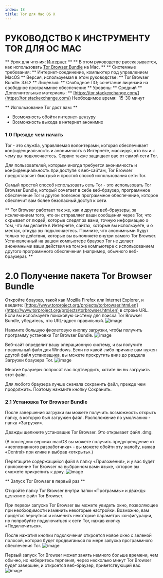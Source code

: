 ```yaml
---
index: 18
title: Tor для Mac OS X
---
```

# РУКОВОДСТВО К ИНСТРУМЕНТУ TOR ДЛЯ ОС MAC

** Урок для чтения: [Интернет](umbrella://communications/the-internet) **
** В этом руководстве рассказывается, как использовать [Tor Browser Bundle](https://www.torproject.org/projects/torbrowser.html.en) на Mac. **
** Системные требования: ** Интернет-соединение, компьютер под управлением MacOS
** Версия, используемая в этом руководстве: ** Tor Browser Bundle: 3.6.2
** Лицензия: ** Свободное ПО; сочетание лицензий на свободное программное обеспечение
** Уровень: ** Средний
** Дополнительные материалы: ** [https://tor.stackexchange.com/](https://tor.stackexchange.com/)
Необходимое время:
 15-30 минут

** Использование Tor даст вам: **
- Возможность обойти интернет-цензуру
- Возможность выхода в интернет анонимно

### 1.0 Прежде чем начать

Tor - это служба, управляемая волонтерами, которая обеспечивает конфиденциальность и анонимность в Интернете, маскируя, кто вы и к чему вы подключаетесь. Сервис также защищает вас от самой сети Tor.

Для пользователей, которым иногда требуется анонимность и конфиденциальность при доступе к веб-сайтам, Tor Browser предоставляет быстрый и простой способ использования сети Tor.

Самый простой способ использовать сеть Tor - это использовать Tor Browser Bundle, который сочетает в себе веб-браузер, программное обеспечение Tor и другое полезное программное обеспечение, которое обеспечит вам более безопасный доступ к сети.

** Tor Browser работает так же, как и другие веб-браузеры, за исключением того, что он отправляет ваши сообщения через Tor, что скрывает от людей, которые следят за вами, точную информацию о том, что вы делаете в Интернете, сайтах, которые вы используете, и о местах, откуда вы подключаетесь. Помните, что анонимными будут только те действия, которые вы выполняете внутри самого Tor Browser. Установленный на вашем компьютере браузер Tor не делает анонимными ваши действия на том же компьютере с использованием другого программного обеспечения (например, обычного веб-браузера). **

# 2.0 Получение пакета Tor Browser Bundle

Откройте браузер, такой как Mozilla Firefox или Internet Explorer, и введите: [https://www.torproject.org/projects/torbrowser.html.en](https://www.torproject.org/projects/torbrowser.html.en) в строке URL. Если вы используете поисковую систему для поиска Tor Browser Bundle, убедитесь, что URL-адрес правильный.
![image](tool_torosx1.jpeg)

Нажмите большую фиолетовую кнопку загрузки, чтобы получить программу установки Tor Browser Bundle.
![image](tool_torosx2.jpeg)

Веб-сайт определит вашу операционную систему, и вы получите правильный файл для Windows. Если по какой-либо причине вам нужен другой файл установщика, вы можете прокрутить вниз до раздела Загрузки браузера Tor.
![image](tool_torosx3.jpeg)

Многие браузеры попросят вас подтвердить, хотите ли вы загрузить этот файл.

Для любого браузера лучше сначала сохранить файл, прежде чем продолжить. Поэтому нажмите кнопку Сохранить.

### 2.1 Установка Tor Browser Bundle

После завершения загрузки вы можете получить возможность открыть папку, в которую был загружен файл. Расположение по умолчанию - папка «Загрузки».

Дважды щелкните установщик Tor Browser. Это открывает файл .dmg.

(В последних версиях macOS вы можете получить предупреждение от «неопознанного разработчика» - вы можете обойти эту жалобу, нажав «Control» при клике и выбрав «открыть».)

Перетащите содержащийся файл в папку «Приложения», и у вас будет приложение Tor Browser на выбранном вами языке, которое вы сможете прикрепить к доку.
![image](tool_torosx4.png)

** Запуск Tor Browser в первый раз **

Откройте папку Tor Browser внутри папки «Программы» и дважды щелкните файл Tor Browser.

При первом запуске Tor Browser вы можете увидеть окно, позволяющее при необходимости изменить некоторые настройки. Возможно, вам придется вернуться и изменить некоторые параметры конфигурации, но попробуйте подключиться к сети Tor, нажав кнопку «Подключиться».

После нажатия кнопки подключения откроется новое окно с зеленой полосой, которая будет продвигаиься по мере запуска программного обеспечения Tor.
![image](tool_torosx5.jpeg)

Первый запуск Tor Browser может занять немного больше времени, чем обычно, но наберитесь терпения, через несколько минут Tor Browser будет завершен, и откроется веб-браузер, приветствующий вас.
![image](tool_torosx6.jpeg)